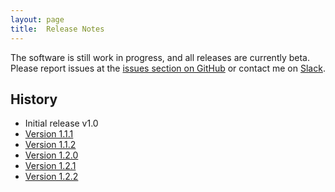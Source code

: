 ```yaml
---
layout: page
title:  Release Notes
---
```


The software is still work in progress, and all releases are currently beta. Please report issues at the [issues section on GitHub](https://github.com/mskg/homey-heating/issues) or contact me on [Slack](https://athomcommunity.slack.com/team/mskg).

## History

* Initial release v1.0
* [Version 1.1.1](/releasenotes/v01-01)
* [Version 1.1.2](/releasenotes/v01-01-02)
* [Version 1.2.0](/releasenotes/v01-02-00)
* [Version 1.2.1](/releasenotes/v01-02-01)
* [Version 1.2.2](/releasenotes/v01-02-02)
